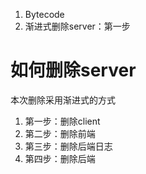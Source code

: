 1. Bytecode
2. 渐进式删除server：第一步
# 如何删除server
本次删除采用渐进式的方式
1. 第一步：删除client
2. 第二步：删除前端
3. 第三步：删除后端日志
4. 第四步：删除后端